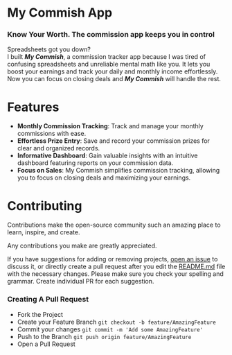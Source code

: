 # My Commish App
### Know Your Worth. The commission app keeps you in control
<p>
Spreadsheets got you down? <br>
I built <strong><em>My Commish</em></strong>, a commission tracker app because I was tired of confusing spreadsheets and unreliable mental math like you. 
It lets you boost your earnings and track your daily and monthly income effortlessly. 
Now you can focus on closing deals and <strong><em>My Commish</em></strong> will handle the rest.
</p>

# Features
- **Monthly Commission Tracking**: Track and manage your monthly commissions with ease.
- **Effortless Prize Entry**: Save and record your commission prizes for clear and organized records.
- **Informative Dashboard**: Gain valuable insights with an intuitive dashboard featuring reports on your commission data.
- **Focus on Sales**: My Commish simplifies commission tracking, allowing you to focus on closing deals and maximizing your earnings.

# Contributing
Contributions make the open-source community such an amazing place to learn, inspire, and create.

Any contributions you make are greatly appreciated.

If you have suggestions for adding or removing projects, [open an issue](https://github.com/moaliyou/My-Commish/pulls) to discuss it, or directly create a pull request after you edit the [README.md](http://readme.md/) file with the necessary changes.
Please make sure you check your spelling and grammar.
Create individual PR for each suggestion.

### Creating A Pull Request
- Fork the Project
- Create your Feature Branch `git checkout -b feature/AmazingFeature`
- Commit your changes `git commit -m 'Add some AmazingFeature'`
- Push to the Branch `git push origin feature/AmazingFeature`
- Open a Pull Request